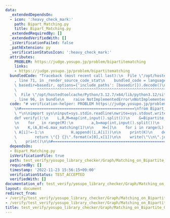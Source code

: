 ```yaml
---
data:
  _extendedDependsOn:
  - icon: ':heavy_check_mark:'
    path: Bipart_Matching.py
    title: Bipart_Matching.py
  _extendedRequiredBy: []
  _extendedVerifiedWith: []
  _isVerificationFailed: false
  _pathExtension: py
  _verificationStatusIcon: ':heavy_check_mark:'
  attributes:
    PROBLEM: https://judge.yosupo.jp/problem/bipartitematching
    links:
    - https://judge.yosupo.jp/problem/bipartitematching
  bundledCode: "Traceback (most recent call last):\n  File \"/opt/hostedtoolcache/Python/3.12.7/x64/lib/python3.12/site-packages/onlinejudge_verify/documentation/build.py\"\
    , line 71, in _render_source_code_stat\n    bundled_code = language.bundle(stat.path,\
    \ basedir=basedir, options={'include_paths': [basedir]}).decode()\n          \
    \         ^^^^^^^^^^^^^^^^^^^^^^^^^^^^^^^^^^^^^^^^^^^^^^^^^^^^^^^^^^^^^^^^^^^^^^^^^^^^^^^^^\n\
    \  File \"/opt/hostedtoolcache/Python/3.12.7/x64/lib/python3.12/site-packages/onlinejudge_verify/languages/python.py\"\
    , line 96, in bundle\n    raise NotImplementedError\nNotImplementedError\n"
  code: "# verification-helper: PROBLEM https://judge.yosupo.jp/problem/bipartitematching\n\
    \n#==================================================\nfrom Bipart_Matching import\
    \ *\n\nimport sys\ninput=sys.stdin.readline\nwrite=sys.stdout.write\n\n#==================================================\n\
    def verify():\n    L,R,M=map(int,input().split())\n    G=Bipartite_Matching(L,R)\n\
    \n    for _ in range(M):\n        a,b=map(int,input().split())\n        G.add_edge(a,b)\n\
    \n    K,(A,B)=G.max_matching(1)\n\n    H=[]\n    for i in range(L):\n        if\
    \ A[i]!=-1:\n            H.append((i,A[i]))\n\n    print(K)\n    def string(x):\n\
    \        return \"{} {}\".format(x[0],x[1])\n\n    write(\"\\n\".join(map(string,H)))\n\
    \    print()\n\n#==================================================\nverify()\n"
  dependsOn:
  - Bipart_Matching.py
  isVerificationFile: true
  path: test_verify/yosupo_library_checker/Graph/Matching_on_Bipartite_Graph.test.py
  requiredBy: []
  timestamp: '2022-11-23 15:56:15+09:00'
  verificationStatus: TEST_ACCEPTED
  verifiedWith: []
documentation_of: test_verify/yosupo_library_checker/Graph/Matching_on_Bipartite_Graph.test.py
layout: document
redirect_from:
- /verify/test_verify/yosupo_library_checker/Graph/Matching_on_Bipartite_Graph.test.py
- /verify/test_verify/yosupo_library_checker/Graph/Matching_on_Bipartite_Graph.test.py.html
title: test_verify/yosupo_library_checker/Graph/Matching_on_Bipartite_Graph.test.py
---
```

